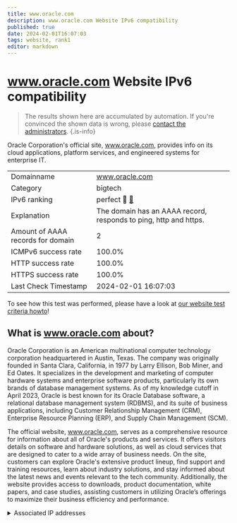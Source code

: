 ```yaml
---
title: www.oracle.com
description: www.oracle.com Website IPv6 compatibility
published: true
date: 2024-02-01T16:07:03
tags: website, rank1
editor: markdown
---
```


# www.oracle.com Website IPv6 compatibility

> The results shown here are accumulated by automation. If you're convinced the shown data is wrong, please [contact the administrators](/howto/chat). 
{.is-info}

Oracle Corporation's official site, www.oracle.com, provides info on its cloud applications, platform services, and engineered systems for enterprise IT.


|   |   |
| - | - |
| Domainname | www.oracle.com
| Category | bigtech |
| IPv6 ranking | perfect :1st_place_medal: [🔗](/howto/ranking) |
| Explanation | The domain has an AAAA record, responds to ping, http and https. |
| Amount of AAAA records for domain | 2 |
| ICMPv6 success rate | 100.0%|
| HTTP success rate | 100.0% |
| HTTPS success rate | 100.0% |
| Last Check Timestamp | 2024-02-01 16:07:03 |

To see how this test was performed, please have a look at [our website test criteria howto](/howto/testcriteria/website)!


## What is www.oracle.com about?
Oracle Corporation is an American multinational computer technology corporation headquartered in Austin, Texas. The company was originally founded in Santa Clara, California, in 1977 by Larry Ellison, Bob Miner, and Ed Oates. It specializes in the development and marketing of computer hardware systems and enterprise software products, particularly its own brands of database management systems. As of my knowledge cutoff in April 2023, Oracle is best known for its Oracle Database software, a relational database management system (RDBMS), and its suite of business applications, including Customer Relationship Management (CRM), Enterprise Resource Planning (ERP), and Supply Chain Management (SCM).

The official website, www.oracle.com, serves as a comprehensive resource for information about all of Oracle's products and services. It offers visitors details on software and hardware solutions, as well as cloud services that are designed to cater to a wide array of business needs. On the site, customers can explore Oracle's extensive product lineup, find support and training resources, learn about industry solutions, and stay informed about the latest news and events relevant to the tech community. Additionally, the website provides access to downloads, product documentation, white papers, and case studies, assisting customers in utilizing Oracle’s offerings to maximize their business efficiency and performance.



<details>
<summary>Associated IP addresses</summary>

2a02:26f0:3500:583::a15

2a02:26f0:3500:590::a15

</details>
